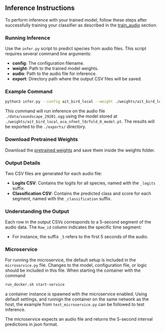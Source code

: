 ## Inference Instructions

To perform inference with your trained model, follow these steps after successfully training your classifier as described in the [train_audio](../train_audio) section.

### Running Inference

Use the `infer.py` script to predict species from audio files. This script requires several command line arguments:

- **config**: The configuration filename.
- **weight**: Path to the trained model weights.
- **audio**: Path to the audio file for inference.
- **export**: Directory path where the output CSV files will be saved.

### Example Command
```bash
python3 infer.py --config ait_bird_local --weight ./weights/ait_bird_local_eca_nfnet_l0/fold_0_model.pt --audio ./data/soundscape_29201.ogg --export ./exports/
```
This command will run inference on the audio file `./data/soundscape_29201.ogg` using the model stored at `./weights/ait_bird_local_eca_nfnet_l0/fold_0_model.pt`. The results will be exported to the `./exports/` directory.

### Download Pretrained Weights
Download the [pretrained weights](https://drive.google.com/drive/folders/16oEEUIQ_Vk643FvqOJCPdeKUgTV1dxrP?usp=sharing) and save them inside the weights folder.

### Output Details
Two CSV files are generated for each audio file:
- **Logits CSV**: Contains the logits for all species, named with the `_logits` suffix.
- **Classification CSV**: Contains the predicted class and score for each segment, named with the `_classification` suffix.

### Understanding the Output
Each row in the output CSVs corresponds to a 5-second segment of the audio data. The `Row_id` column indicates the specific time segment:
- For instance, the suffix `_5` refers to the first 5 seconds of the audio.

### Microservice 
For running the microservice, the default setup is included in the `microservice.py` file. Changes to the model, configuration file, or logic should be included in this file. When starting the container with the command
```bash
run_docker.sh start-service 
```
a container instance is spawned with the microservice enabled. Using default settings, and runnign the container on the same network as the host, the example from `test_microservice.py` can be followed to test inference. 

The microservice expects an audio file and returns the 5-second interval predictions in json format.  